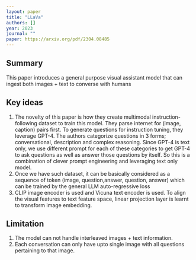 ```yaml
---
layout: paper
title: "LLaVa"
authors: []
year: 2023
journal: ""
paper: https://arxiv.org/pdf/2304.08485
---
```


## Summary

This paper introduces a general purpose visual assistant model that can ingest both images + text to converse with humans

## Key ideas

1. The novelty of this paper is how they create multimodal instruction-following dataset to train this model. They parse internet for (image, caption) pairs first. To generate questions for instruction tuning, they leverage GPT-4. The authors categorize questions in 3 forms; conversational, description and complex reasoning. Since GPT-4 is text only, we use different prompt for each of these categories to get GPT-4 to ask questions as well as answer those questions by itself. So this is a combination of clever prompt engineering and leveraging text only model. 
2. Once we have such dataset, it can be basically considered as a sequence of token (image, question,answer, question, answer) which can be trained by the general LLM auto-regressive loss
3. CLIP image encoder is used and Vicuna text encoder is used. To align the visual features to text feature space, linear projection layer is learnt to transform image embedding.

## Limitation

1. The model can not handle interleaved images + text information. 
2. Each conversation can only have upto single image with all questions pertaining to that image. 